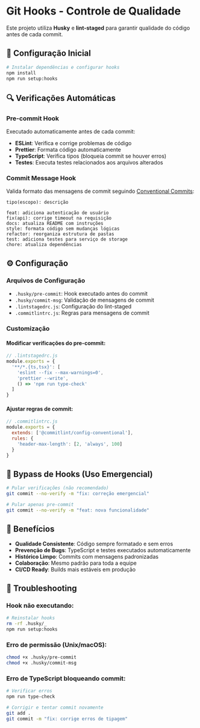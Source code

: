 # Git Hooks - Controle de Qualidade

Este projeto utiliza **Husky** e **lint-staged** para garantir qualidade do código antes de cada commit.

## 🚀 Configuração Inicial

```bash
# Instalar dependências e configurar hooks
npm install
npm run setup:hooks
```

## 🔍 Verificações Automáticas

### Pre-commit Hook
Executado automaticamente antes de cada commit:

- **ESLint**: Verifica e corrige problemas de código
- **Prettier**: Formata código automaticamente
- **TypeScript**: Verifica tipos (bloqueia commit se houver erros)
- **Testes**: Executa testes relacionados aos arquivos alterados

### Commit Message Hook
Valida formato das mensagens de commit seguindo [Conventional Commits](https://www.conventionalcommits.org/):

```
tipo(escopo): descrição

feat: adiciona autenticação de usuário
fix(api): corrige timeout na requisição
docs: atualiza README com instruções
style: formata código sem mudanças lógicas
refactor: reorganiza estrutura de pastas
test: adiciona testes para serviço de storage
chore: atualiza dependências
```

## ⚙️ Configuração

### Arquivos de Configuração

- `.husky/pre-commit`: Hook executado antes do commit
- `.husky/commit-msg`: Validação de mensagens de commit
- `.lintstagedrc.js`: Configuração do lint-staged
- `.commitlintrc.js`: Regras para mensagens de commit

### Customização

#### Modificar verificações do pre-commit:
```javascript
// .lintstagedrc.js
module.exports = {
  '**/*.{ts,tsx}': [
    'eslint --fix --max-warnings=0',
    'prettier --write',
    () => 'npm run type-check'
  ]
}
```

#### Ajustar regras de commit:
```javascript
// .commitlintrc.js
module.exports = {
  extends: ['@commitlint/config-conventional'],
  rules: {
    'header-max-length': [2, 'always', 100]
  }
}
```

## 🚫 Bypass de Hooks (Uso Emergencial)

```bash
# Pular verificações (não recomendado)
git commit --no-verify -m "fix: correção emergencial"

# Pular apenas pre-commit
git commit --no-verify -m "feat: nova funcionalidade"
```

## 🎯 Benefícios

- **Qualidade Consistente**: Código sempre formatado e sem erros
- **Prevenção de Bugs**: TypeScript e testes executados automaticamente
- **Histórico Limpo**: Commits com mensagens padronizadas
- **Colaboração**: Mesmo padrão para toda a equipe
- **CI/CD Ready**: Builds mais estáveis em produção

## 🔧 Troubleshooting

### Hook não executando:
```bash
# Reinstalar hooks
rm -rf .husky/_
npm run setup:hooks
```

### Erro de permissão (Unix/macOS):
```bash
chmod +x .husky/pre-commit
chmod +x .husky/commit-msg
```

### Erro de TypeScript bloqueando commit:
```bash
# Verificar erros
npm run type-check

# Corrigir e tentar commit novamente
git add .
git commit -m "fix: corrige erros de tipagem"
```